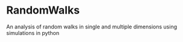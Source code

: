 # RandomWalks
An analysis of random walks in single and multiple dimensions using simulations in python
